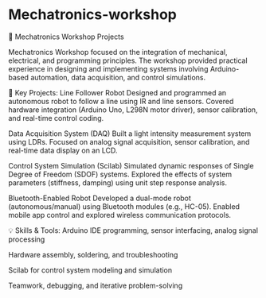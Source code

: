 # Mechatronics-workshop
🔧 Mechatronics Workshop Projects 

Mechatronics Workshop focused on the integration of mechanical, electrical, and programming principles. The workshop provided practical experience in designing and implementing systems involving Arduino-based automation, data acquisition, and control simulations.

🚀 Key Projects:
Line Follower Robot
Designed and programmed an autonomous robot to follow a line using IR and line sensors. Covered hardware integration (Arduino Uno, L298N motor driver), sensor calibration, and real-time control coding.

Data Acquisition System (DAQ)
Built a light intensity measurement system using LDRs. Focused on analog signal acquisition, sensor calibration, and real-time data display on an LCD.

Control System Simulation (Scilab)
Simulated dynamic responses of Single Degree of Freedom (SDOF) systems. Explored the effects of system parameters (stiffness, damping) using unit step response analysis.

Bluetooth-Enabled Robot
Developed a dual-mode robot (autonomous/manual) using Bluetooth modules (e.g., HC-05). Enabled mobile app control and explored wireless communication protocols.

💡 Skills & Tools:
Arduino IDE programming, sensor interfacing, analog signal processing

Hardware assembly, soldering, and troubleshooting

Scilab for control system modeling and simulation

Teamwork, debugging, and iterative problem-solving

